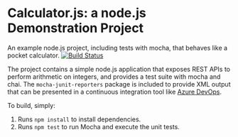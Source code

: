 Calculator.js: a node.js Demonstration Project
==============================================
An example node.js project, including tests with mocha, that behaves like
a pocket calculator.
[![Build Status](https://dev.azure.com/aesancheza/Configuring%20Agent%20Pools%20and%20Understanding%20Pipeline%20Styles/_apis/build/status/AndresESA.calculator?branchName=master)](https://dev.azure.com/aesancheza/Configuring%20Agent%20Pools%20and%20Understanding%20Pipeline%20Styles/_build/latest?definitionId=7&branchName=master)

The project contains a simple node.js application that exposes REST APIs
to perform arithmetic on integers, and provides a test suite with mocha
and chai.  The `mocha-junit-reporters` package is included to provide XML
output that can be presented in a continuous integration tool like
[Azure DevOps](https://azure.com/devops).

To build, simply:

1. Runs `npm install` to install dependencies.
2. Runs `npm test` to run Mocha and execute the unit tests.

